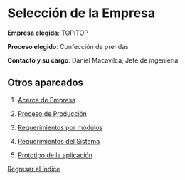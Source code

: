 # Selección de la Empresa

**Empresa elegida**: TOPITOP

**Proceso elegido**: Confección de prendas

**Contacto y su cargo**: Daniel Macavilca, Jefe de ingeniería

## Otros aparcados

1. [Acerca de Empresa](AcercaEmpresa.md)

2. [Proceso de Producción](procesodeproduccion.md)
   
3. [Requerimientos por módulos](Requerimientos%20por%20módulos/requerimientos%20de%20calidad.md)
   
4. [Requerimientos del Sistema](Requerimientos.md)

5. [Prototipo de la aplicación](prototipo.md)


[Regresar al índice](../README.md)

